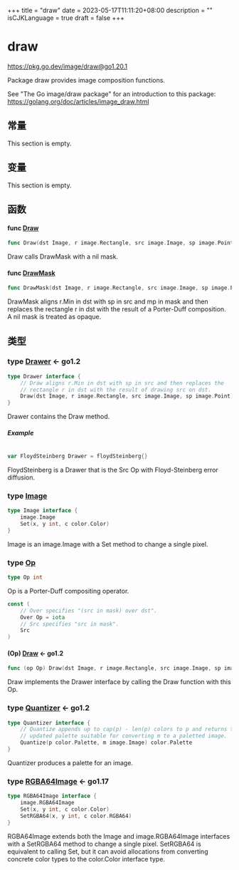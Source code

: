 +++
title = "draw"
date = 2023-05-17T11:11:20+08:00
description = ""
isCJKLanguage = true
draft = false
+++
# draw

https://pkg.go.dev/image/draw@go1.20.1



Package draw provides image composition functions.

See "The Go image/draw package" for an introduction to this package: https://golang.org/doc/articles/image_draw.html







## 常量 

This section is empty.

## 变量

This section is empty.

## 函数

#### func [Draw](https://cs.opensource.google/go/go/+/go1.20.1:src/image/draw/draw.go;l=110) 

``` go linenums="1"
func Draw(dst Image, r image.Rectangle, src image.Image, sp image.Point, op Op)
```

Draw calls DrawMask with a nil mask.

#### func [DrawMask](https://cs.opensource.google/go/go/+/go1.20.1:src/image/draw/draw.go;l=116) 

``` go linenums="1"
func DrawMask(dst Image, r image.Rectangle, src image.Image, sp image.Point, mask image.Image, mp image.Point, op Op)
```

DrawMask aligns r.Min in dst with sp in src and mp in mask and then replaces the rectangle r in dst with the result of a Porter-Duff composition. A nil mask is treated as opaque.

## 类型

### type [Drawer](https://cs.opensource.google/go/go/+/go1.20.1:src/image/draw/draw.go;l=60)  <- go1.2

``` go linenums="1"
type Drawer interface {
	// Draw aligns r.Min in dst with sp in src and then replaces the
	// rectangle r in dst with the result of drawing src on dst.
	Draw(dst Image, r image.Rectangle, src image.Image, sp image.Point)
}
```

Drawer contains the Draw method.

##### Example
``` go linenums="1"
```

``` go linenums="1"
var FloydSteinberg Drawer = floydSteinberg{}
```

FloydSteinberg is a Drawer that is the Src Op with Floyd-Steinberg error diffusion.

### type [Image](https://cs.opensource.google/go/go/+/go1.20.1:src/image/draw/draw.go;l=21) 

``` go linenums="1"
type Image interface {
	image.Image
	Set(x, y int, c color.Color)
}
```

Image is an image.Image with a Set method to change a single pixel.

### type [Op](https://cs.opensource.google/go/go/+/go1.20.1:src/image/draw/draw.go;l=44) 

``` go linenums="1"
type Op int
```

Op is a Porter-Duff compositing operator.

``` go linenums="1"
const (
	// Over specifies "(src in mask) over dst".
	Over Op = iota
	// Src specifies "src in mask".
	Src
)
```

#### (Op) [Draw](https://cs.opensource.google/go/go/+/go1.20.1:src/image/draw/draw.go;l=55)  <- go1.2

``` go linenums="1"
func (op Op) Draw(dst Image, r image.Rectangle, src image.Image, sp image.Point)
```

Draw implements the Drawer interface by calling the Draw function with this Op.

### type [Quantizer](https://cs.opensource.google/go/go/+/go1.20.1:src/image/draw/draw.go;l=37)  <- go1.2

``` go linenums="1"
type Quantizer interface {
	// Quantize appends up to cap(p) - len(p) colors to p and returns the
	// updated palette suitable for converting m to a paletted image.
	Quantize(p color.Palette, m image.Image) color.Palette
}
```

Quantizer produces a palette for an image.

### type [RGBA64Image](https://cs.opensource.google/go/go/+/go1.20.1:src/image/draw/draw.go;l=30)  <- go1.17

``` go linenums="1"
type RGBA64Image interface {
	image.RGBA64Image
	Set(x, y int, c color.Color)
	SetRGBA64(x, y int, c color.RGBA64)
}
```

RGBA64Image extends both the Image and image.RGBA64Image interfaces with a SetRGBA64 method to change a single pixel. SetRGBA64 is equivalent to calling Set, but it can avoid allocations from converting concrete color types to the color.Color interface type.